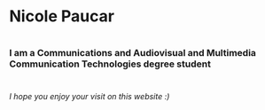# Nicole Paucar
# <h3> I am a Communications and Audiovisual and Multimedia Communication Technologies degree student
# <h6> I hope you enjoy your visit on this website :)
